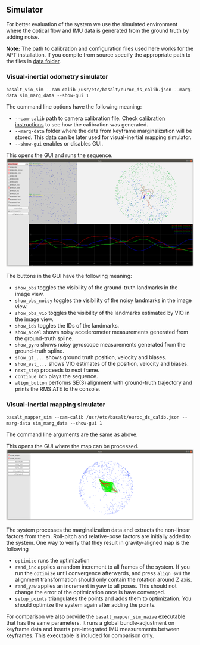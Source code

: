 ## Simulator

For better evaluation of the system we use the simulated environment where the optical flow and IMU data is generated from the ground truth by adding noise.

**Note:** The path to calibration and configuration files used here works for the APT installation. If you compile from source specify the appropriate path to the files in [data folder](data/).


### Visual-inertial odometry simulator
```
basalt_vio_sim --cam-calib /usr/etc/basalt/euroc_ds_calib.json --marg-data sim_marg_data --show-gui 1 
```

The command line options have the following meaning:
* `--cam-calib` path to camera calibration file. Check [calibration instructions](doc/Calibration.md) to see how the calibration was generated.
* `--marg-data` folder where the data from keyframe marginalization will be stored. This data can be later used for visual-inertial mapping simulator.
* `--show-gui` enables or disables GUI.

This opens the GUI and runs the sequence.
![SIM_VIO](doc/img/SIM_VIO.png)

The buttons in the GUI have the following meaning:
* `show_obs` toggles the visibility of the ground-truth landmarks in the image view.
* `show_obs_noisy` toggles the visibility of the noisy landmarks in the image view.
* `show_obs_vio` toggles the visibility of the landmarks estimated by VIO in the image view.
* `show_ids` toggles the IDs of the landmarks.
* `show_accel` shows noisy accelerometer measurements generated from the ground-truth spline.
* `show_gyro` shows noisy gyroscope measurements generated from the ground-truth spline.
* `show_gt_...` shows ground truth position, velocity and biases.
* `show_est_...` shows VIO estimates of the position, velocity and biases.
* `next_step` proceeds to next frame.
* `continue_btn` plays the sequence.
* `align_button` performs SE(3) alignment with ground-truth trajectory and prints the RMS ATE to the console.


### Visual-inertial mapping simulator
```
basalt_mapper_sim --cam-calib /usr/etc/basalt/euroc_ds_calib.json --marg-data sim_marg_data --show-gui 1
```
The command line arguments are the same as above.

This opens the GUI where the map can be processed.
![SIM_MAPPER](doc/img/SIM_MAPPER.png)

The system processes the marginalization data and extracts the non-linear factors from them. Roll-pitch and relative-pose factors are initially added to the system. One way to verify that they result in gravity-aligned map is the following
* `optimize` runs the optimization
* `rand_inc` applies a random increment to all frames of the system. If you run the `optimize` until convergence afterwards, and press `align_svd` the alignment transformation should only contain the rotation around Z axis.
* `rand_yaw` applies an increment in yaw to all poses. This should not change the error of the optimization once is have converged.
* `setup_points` triangulates the points and adds them to optimization. You should optimize the system again after adding the points.

For comparison we also provide the `basalt_mapper_sim_naive` executable that has the same parameters. It runs a global bundle-adjustment on keyframe data and inserts pre-integrated IMU measurements between keyframes. This executable is included for comparison only.